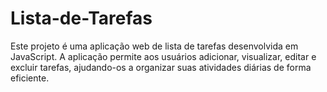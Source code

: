 # Lista-de-Tarefas
Este projeto é uma aplicação web de lista de tarefas desenvolvida em JavaScript. A aplicação permite aos usuários adicionar, visualizar, editar e excluir tarefas, ajudando-os a organizar suas atividades diárias de forma eficiente.

